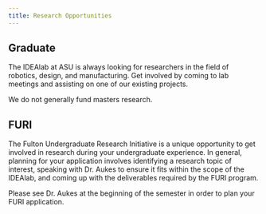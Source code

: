 ```yaml
---
title: Research Opportunities
---
```

## Graduate

The IDEAlab at ASU is always looking for researchers in the field of robotics, design, and manufacturing.  Get involved by coming to lab meetings and assisting on one of our existing projects.

We do not generally fund masters research.

## FURI

The Fulton Undergraduate Research Initiative is a unique opportunity to get involved in research during your undergraduate experience.  In general, planning for your application involves identifying a research topic of interest, speaking with Dr. Aukes to ensure it fits within the scope of the IDEAlab, and coming up with the deliverables required by the FURI program.

 Please see Dr. Aukes at the beginning of the semester in order to plan your FURI application.  
